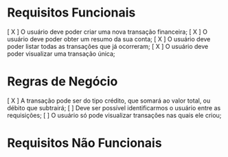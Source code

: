 # Requisitos Funcionais

[ X ] O usuário deve poder criar uma nova transação financeira;
[ X ] O usuário deve poder obter um resumo da sua conta;
[ X ] O usuário deve poder listar todas as transações que já ocorreram;
[ X ] O usuário deve poder visualizar uma transação única;

# Regras de Negócio

[ X ] A transação pode ser do tipo crédito, que somará ao valor total, ou débito que subtrairá;
[ ] Deve ser possível identificarmos o usuário entre as requisições;
[ ] O usuário só pode visualizar transações nas quais ele criou;

# Requisitos Não Funcionais

